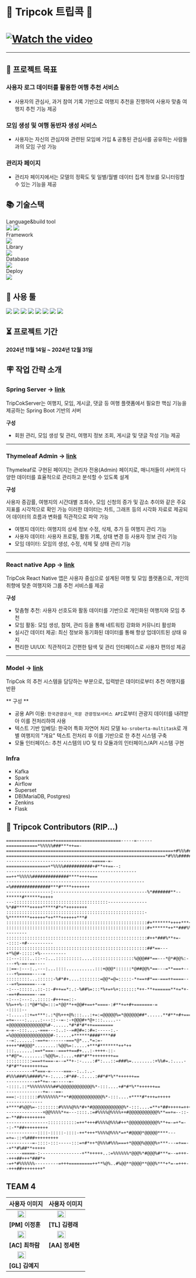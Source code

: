 # 📍 Tripcok 트립콕 📍
# [![Watch the video](images/Tripcok_readme.png)](https://youtube.com/shorts/Xh30qyct_4E?feature=share)
---

## **📌 프로젝트 목표**

### 사용자 로그 데이터를 활용한 여행 추천 서비스
- 사용자의 관심사, 과거 참여 기록 기반으로 여행지 추천을 진행하여 사용자 맞춤 여행지 추천 기능 제공

### 모임 생성 및 여행 동반자 생성 서비스
- 사용자는 자신의 관심자와 관련된 모임에 가입 & 공통된 관심사를 공유하는 사람들과의 모임 구성 가능

### 관리자 페이지 
- 관리자 페이지에서는 모델의 정확도 및 일별/월별 데이터 집계 정보를 모니터링할 수 있는 기능을 제공

## 📚 기술스택
Language&build tool
<br>
<img src="https://img.shields.io/badge/Java-536DFE?style=flat-square&logo=Java&logoColor=white"/> <img src="https://img.shields.io/badge/Gradle-02303A?style=flat-square&logo=Gradle&logoColor=white"/>
<br>
Framework
<br>
<img src="https://img.shields.io/badge/Spring Boot-6DB33F?style=flat-square&logo=Spring Boot&logoColor=white"/>
<br>
Library
<br>
<img src="https://img.shields.io/badge/Swagger-85EA2D?style=flat-square&logo=Swagger&logoColor=white"/>
<br>
Database
<br>
<img src="https://img.shields.io/badge/Redis-DC382D?style=flat-square&logo=Redis&logoColor=white"/>
<br>
Deploy
<br>
<img src="https://img.shields.io/badge/Amazon S3-569A31?style=flat-square&logo=Amazon S3&logoColor=white"/>



## 🔧 사용 툴
<img src="https://img.shields.io/badge/GitHub-181717?style=flat-square&logo=GitHub&logoColor=white"/> <img src="https://img.shields.io/badge/Git-F05032?style=flat-square&logo=Git&logoColor=white"/>
<img src="https://img.shields.io/badge/IntelliJ IDEA-000000?style=flat-square&logo=IntelliJ IDEA&logoColor=white"/>
<img src="https://img.shields.io/badge/Sourcetree-0052CC?style=flat-square&logo=Sourcetree&logoColor=white"/>
<img src="https://img.shields.io/badge/Notion-000000?style=flat-square&logo=Notion&logoColor=white"/>
<img src="https://img.shields.io/badge/Postman-FF6C37?style=flat-square&logo=Postman&logoColor=white"/>
<img src="https://img.shields.io/badge/Slack-4A154B?style=flat-square&logo=Slack&logoColor=white"/>
<img src="https://img.shields.io/badge/Figma-F24E1E?style=flat-square&logo=Figma&logoColor=white"/>

## **⏳ 프로젝트 기간**
**2024년 11월 14일 ~ 2024년 12월 31일**

## **🪧 작업 간략 소개**

### Spring Server -> [link](https://github.com/TripCok/TripCok_server)
TripCokServer는 여행지, 모임, 게시글, 댓글 등 여행 플랫폼에서 필요한 핵심 기능을 제공하는 Spring Boot 기반의 서버

**구성**

- 회원 관리, 모임 생성 및 관리, 여행지 정보 조회, 게시글 및 댓글 작성 기능 제공

---

### Thymeleaf Admin -> [link](https://github.com/TripCok/TripCok_server/tree/0.2-dev/src/main/resources/templates)
Thymeleaf로 구현된 페이지는 관리자 전용(Admin) 페이지로, 매니저들이 서버의 다양한 데이터를 효율적으로 관리하고 분석할 수 있도록 설계

**구성**

사용자 증감률, 여행지의 시간대별 조회수, 모임 신청의 증가 및 감소 추이와 같은 주요 지표를 시각적으로 확인 가능 이러한 데이터는 차트, 그래프 등의 시각화 자료로 제공되어 데이터의 흐름과 변화를 직관적으로 파악 가능

- 여행지 데이터: 여행지의 상세 정보 수정, 삭제, 추가 등 여행지 관리 기능
- 사용자 데이터: 사용자 프로필, 활동 기록, 상태 변경 등 사용자 정보 관리 기능
- 모임 데이터: 모임의 생성, 수정, 삭제 및 상태 관리 기능
  
---
  
### React native App -> [link](https://github.com/TripCok/TripCok_App)
TripCok React Native 앱은 사용자 중심으로 설계된 여행 및 모임 플랫폼으로, 개인의 취향에 맞춘 여행지와 그룹 추천 서비스를 제공

**구성**
 
- 맞춤형 추천: 사용자 선호도와 활동 데이터를 기반으로 개인화된 여행지와 모임 추천
- 모임 활동: 모임 생성, 참여, 관리 등을 통해 네트워킹 강화와 커뮤니티 활성화
- 실시간 데이터 제공: 최신 정보와 동기화된 데이터를 통해 항상 업데이트된 상태 유지
- 편리한 UI/UX: 직관적이고 간편한 탐색 및 관리 인터페이스로 사용자 편의성 제공

---
  
### Model -> [link](https://github.com/TripCok/TripCok_models)
TripCok 의 추천 시스템을 담당하는 부분으로, 입력받은 데이터로부터 추천 여행지를 반환

** 구성 **

- 공용 API 이용: `한국관광공사_국문 관광정보서비스 API`로부터 관광지 데이터를 내려받아 이를 전처리하여 사용
- 텍스트 기반 임베딩: 한국어 특화 자연어 처리 모델 `ko-sroberta-multitask`로 개별 여행지의 "개요" 텍스트 전처리 후 이를 기반으로 한 추천 시스템 구축
- 모듈 인터페이스: 추천 시스템의 I/O 및 타 모듈과의 인터페이스/API 시스템 구현


### Infra
- Kafka
- Spark
- Airflow
- Superset
- DB(MariaDB, Postgres)
- Zenkins
- Flask




## **👥 Tripcok Contributors (RIP...)**

```plaintext
==================+=========================-----=------============*%%%%%###***++==-
================================================================+#%%%####%###*+++=-:.
=============================================================*#%%%#######%*#**++=-:..
---------------------------------=====-=-================+*%%%%###########+#**++==--:
--------------------------------------------------==++*%%%%%##############****++++===
-----------------------------------------------------=%###############***#****+++++++
-----------------:------------------------------------%*#######**--******#******+++++
---::::::::::::::::::::::::::::::::::::---------------%*##*****+++++*****#*+*++++++++
:::::::::::::::::::::::::::::::::::::::::::::::::::::-%********++++++*++***++++++***#
::::::::::::::::::::::::::::::::::::::::::::::::::::::#+*******++++***+++***##%%#*===
::::::::::::::::::::::::::::::::::::::::::::::::::::::#+******++**###%%#+*#=---------
::::::::::::::::::::::::::::::::::::::::::::::::::::::#++*###%**+=--::::-+#----------
::::::::::::::::::::::::::::::::::::::::::::::::::::::##*==---+*%@#-:::::+%----------
::---::::..::--:...::::::::::....::::::::::::::::%@@@##*==---*@*#@@%:----+%-==-==----
::==-:---:..---:...::::...........:::+@@@*::::::*@##@@%*==---=**===+-----+%=====----=
:::::::::...::::::-%#*#+....::::::::=@@*=@=:::::-*+==+#*==-===++====----=+%======---=
-:---:::::..::-::-#++==*:.:-%##%=:::*%+=+%+:::::::*++-**+======**+=*+--==+#======--==
-:---:---:..:::::-#+++==::-%%=++%-::*@#*%@=:::=*@@**++@@#+==+*====-:#**+=+#+=======-=
-:::::---:.....::+=+***:.:*@%+++@%:::...:+=:=@@@@@%=*@@@@@@##*......**#**+#+========-
=+=----:.....:---::--=-:-+@@@#+*@+:::.....--+@@@@@@@@@@@@@@%#-......*#*#*#*++========
=-=--:::....-===---:..:--=#@#=::#=:-----:.-=%@@@@@@@@@@@@@@@#-:.....+******####****##
--=:......:-==+=-------===*@*...*=:=-++++*##@@@*........:%@@%=:.....+***#*******++*++
:::.......:==+*===--===++==#+...:-++++-::-+*#@*=........:%@@%=.:....+##*#**++++++++==
::::::::::===++===-=--=**+-:-....:#*:...::=###%=........:+%%#=.:....-*#*#**++++++++==
----------+*===-=-----===--:..:..-#%%%###%%####%*+-:....:#*##-.:....:##*#*%**++++++==
-----------=+*+=--=-----=--::::.::*%%%%%%%%%##%@@@@@@@@@@@@%*-:::....+#*#*%**++++++==
--------------+=---==-===:-:::::::#%%%%%%%**+*#@@@@@@@@@@@@%*-:::....+****#*+++=+++++
--------------+****#%@@%=-::::::::#%%%%@%%*#+*#@@@@@@@@@@@@%*-:::....=**+*##+++++=+++
--------------+@@%%%%*+=---::::.:=#%%%%@%%%%++#@@@@@@@@@@@%**==+=--::-=-**##+++++++++
----------------:::::::::::=++*+++#%%%%@%%%#++*@@@@@@@@@@@%**+=-=+*=--:-**##+++++++++
------------::::-:::::-::::-++*+++*%%%%@%%%*=+*#@@@@*@@@@@****---=+=-::+%###+++++++++
----------=-::::-:::-----:::=+#*++*@%%%#%%%===+*@@@@%@@@@%+***---=+==--+**#%##**+++++
------=====-:----------------+**+++++..:=%%%%%%*@@@%*#@@@%#***=--=+++--+++##+++*###*+
-=+*#%%%%%%---------=+++=========++**%@%..#%@@**@@@@**@@@%***+*=-=+++--+++##++++++++*
```

## TEAM 4

| 사용자 이미지 | 사용자 이미지 |
|----------------|----------------|
| <img src="https://github.com/user-attachments/assets/1d9954e4-f162-4ff5-8acf-b749fb1d5cd0" width="50%" style="display:block; margin:auto;"> | <img src="https://github.com/user-attachments/assets/faebaeaf-1722-4a10-a398-1fba10ecc2a3" width="50%" style="display:block; margin:auto;"> |
| **[PM] 이정훈** | **[TL] 김령래** |
| <img src="https://github.com/user-attachments/assets/1317f516-941b-4258-9f44-b23f40546cea" width="50%" style="display:block; margin:auto;"> | <img src="https://github.com/user-attachments/assets/18292e29-8bab-4c65-abd0-fadf6e253d02" width="50%" style="display:block; margin:auto;"> |
| **[AC] 최하람** | **[AA] 정세현** |
| <img src="https://github.com/user-attachments/assets/6c572c13-2f18-4c4b-bd04-91cadbc727cd" width="50%" style="display:block; margin:auto;"> |  |
| **[GL] 김예지** | |

